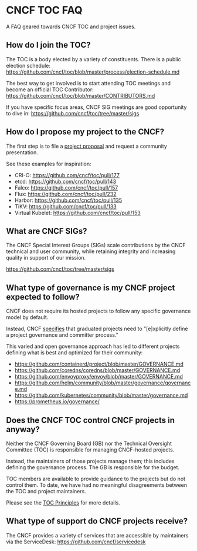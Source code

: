 # CNCF TOC FAQ

A FAQ geared towards CNCF TOC and project issues.

## How do I join the TOC?

The TOC is a body elected by a variety of constituents. There is a public election schedule:
https://github.com/cncf/toc/blob/master/process/election-schedule.md

The best way to get involved is to start attending TOC meetings and become an official TOC Contributor:
https://github.com/cncf/toc/blob/master/CONTRIBUTORS.md

If you have specific focus areas, CNCF SIG meetings are good opportunity to dive in:
https://github.com/cncf/toc/tree/master/sigs

## How do I propose my project to the CNCF?

The first step is to file a [project proposal](https://github.com/cncf/toc/blob/master/process/project_proposals.adoc) and request a community presentation. 

See these examples for inspiration:
* CRI-O: https://github.com/cncf/toc/pull/177
* etcd: https://github.com/cncf/toc/pull/143
* Falco: https://github.com/cncf/toc/pull/157
* Flux: https://github.com/cncf/toc/pull/232
* Harbor: https://github.com/cncf/toc/pull/135
* TiKV: https://github.com/cncf/toc/pull/133
* Virtual Kubelet: https://github.com/cncf/toc/pull/153

## What are CNCF SIGs?

The CNCF Special Interest Groups (SIGs) scale contributions by the CNCF technical and user community, while retaining integrity and increasing quality in support of our mission.

https://github.com/cncf/toc/tree/master/sigs

## What type of governance is my CNCF project expected to follow?

CNCF does not require its hosted projects to follow any specific governance model by default. 

Instead, CNCF [specifies](https://github.com/cncf/toc/blob/master/process/graduation_criteria.adoc) that graduated projects need to "[e]xplicitly define a project governance and committer process." 

This varied and open governance approach has led to different projects defining what is best and optimized for their community: 

* https://github.com/containerd/project/blob/master/GOVERNANCE.md
* https://github.com/coredns/coredns/blob/master/GOVERNANCE.md
* https://github.com/envoyproxy/envoy/blob/master/GOVERNANCE.md
* https://github.com/helm/community/blob/master/governance/governance.md
* https://github.com/kubernetes/community/blob/master/governance.md
* https://prometheus.io/governance/

## Does the CNCF TOC control CNCF projects in anyway?

Neither the CNCF Governing Board (GB) nor the Technical Oversight Committee (TOC) is responsible for managing CNCF-hosted projects. 

Instead, the maintainers of those projects manage them; this includes defining the governance process. The GB is responsible for the budget.

TOC members are available to provide guidance to the projects but do not control them. To date, we have had no meaningful disagreements between the TOC and project maintainers. 

Please see the [TOC Principles](https://github.com/cncf/toc/blob/master/PRINCIPLES.md) for more details.

## What type of support do CNCF projects receive?

The CNCF provides a variety of services that are accessible by maintainers via the ServiceDesk: https://github.com/cncf/servicedesk
